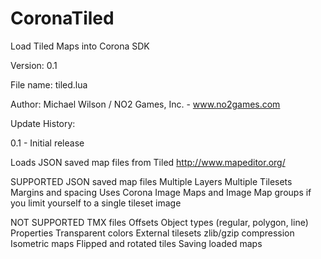 CoronaTiled
===========

Load Tiled Maps into Corona SDK


 Version: 0.1

 File name: tiled.lua

 Author: Michael Wilson / NO2 Games, Inc. - www.no2games.com

 Update History:

 0.1 - Initial release
 
 Loads JSON saved map files from Tiled http://www.mapeditor.org/

 SUPPORTED
 JSON saved map files
 Multiple Layers
 Multiple Tilesets
 Margins and spacing
 Uses Corona Image Maps and Image Map groups if you limit yourself
 to a single tileset image
 
 NOT SUPPORTED
 TMX files
 Offsets
 Object types (regular, polygon, line)
 Properties
 Transparent colors
 External tilesets
 zlib/gzip compression
 Isometric maps
 Flipped and rotated tiles
 Saving loaded maps
